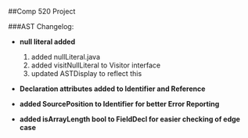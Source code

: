 ##Comp 520 Project

###AST Changelog:
- **null literal added**
	1. added nullLiteral.java
	2. added visitNullLiteral to Visitor interface
	3. updated ASTDisplay to reflect this
- **Declaration attributes added to Identifier and Reference**

- **added SourcePosition to Identifier for better Error Reporting**
- **added isArrayLength bool to FieldDecl for easier checking of edge case**
